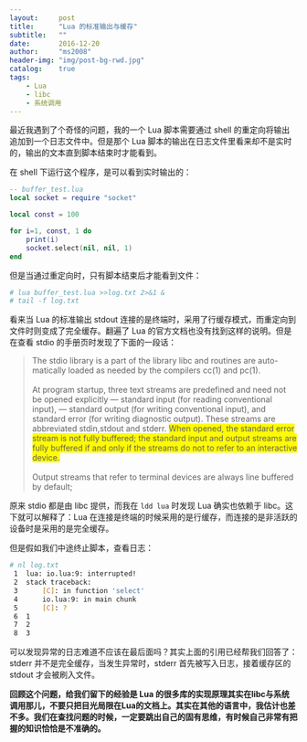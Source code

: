 ```yaml
---
layout:     post
title:      "Lua 的标准输出与缓存"
subtitle:   ""
date:       2016-12-20
author:     "ms2008"
header-img: "img/post-bg-rwd.jpg"
catalog:    true
tags:
    - Lua
    - libc
    - 系统调用
---
```


最近我遇到了个奇怪的问题，我的一个 Lua 脚本需要通过 shell 的重定向将输出追加到一个日志文件中。但是那个 Lua 脚本的输出在日志文件里看来却不是实时的，输出的文本直到脚本结束时才能看到。

在 shell 下运行这个程序，是可以看到实时输出的：

```lua
-- buffer_test.lua
local socket = require "socket"

local const = 100

for i=1, const, 1 do
    print(i)
    socket.select(nil, nil, 1)
end
```

但是当通过重定向时，只有脚本结束后才能看到文件：

```sh
# lua buffer_test.lua >>log.txt 2>&1 &
# tail -f log.txt
```

看来当 Lua 的标准输出 stdout 连接的是终端时，采用了行缓存模式，而重定向到文件时则变成了完全缓存。翻遍了 Lua 的官方文档也没有找到这样的说明。但是在查看 stdio 的手册页时发现了下面的一段话：

> The stdio library is a part of the library libc and routines are auto-matically loaded as needed by the compilers cc(1) and pc(1).
> <br><br>
> At program startup, three text streams are predefined and need not be opened explicitly — standard input (for reading conventional input), — standard output (for writing conventional input), and standard error (for writing diagnostic output). These streams are abbreviated stdin,stdout and stderr. <span style="background-color: #FFFB00;">When opened, the standard error stream is not fully buffered; the standard input and output streams are fully buffered if and only if the streams do not to refer to an interactive device.</span>
> <br><br>
> Output streams that refer to terminal devices are always line buffered by default;

原来 stdio 都是由 libc 提供，而我在 `ldd lua` 时发现 Lua 确实也依赖于 libc。这下就可以解释了：Lua 在连接是终端的时候采用的是行缓存，而连接的是非活跃的设备时是采用的是完全缓存。

但是假如我们中途终止脚本，查看日志：

```sh
# nl log.txt
 1	lua: io.lua:9: interrupted!
 2	stack traceback:
 3		[C]: in function 'select'
 4		io.lua:9: in main chunk
 5		[C]: ?
 6	1
 7	2
 8	3
```

可以发现异常的日志难道不应该在最后面吗？其实上面的引用已经帮我们回答了：stderr 并不是完全缓存，当发生异常时，stderr 首先被写入日志，接着缓存区的 stdout 才会被刷入文件。

**回顾这个问题，给我们留下的经验是 Lua 的很多库的实现原理其实在libc与系统调用那儿，不要只把目光局限在Lua的文档上。其实在其他的语言中，我估计也差不多。我们在查找问题的时候，一定要跳出自己的固有思维，有时候自己非常有把握的知识恰恰是不准确的。**
